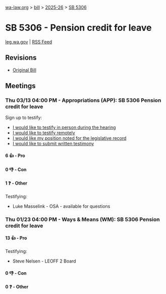[wa-law.org](/) > [bill](/bill/) > [2025-26](/bill/2025-26/) > [SB 5306](/bill/2025-26/sb/5306/)

# SB 5306 - Pension credit for leave
[leg.wa.gov](https://app.leg.wa.gov/billsummary?BillNumber=5306&Year=2025&Initiative=false) | [RSS Feed](./rss.xml)

## Revisions
* [Original Bill](1/)

## Meetings
### Thu 03/13 04:00 PM - Appropriations (APP): SB 5306 Pension credit for leave
Sign up to testify:
* [I would like to testify in person during the hearing](https://app.leg.wa.gov/csi/Testifier/Add?chamber=House&mId=32987&aId=165476&caId=26357&tId=1)
* [I would like to testify remotely](https://app.leg.wa.gov/csi/Testifier/Add?chamber=House&mId=32987&aId=165476&caId=26357&tId=2)
* [I would like my position noted for the legislative record](https://app.leg.wa.gov/csi/Testifier/Add?chamber=House&mId=32987&aId=165476&caId=26357&tId=3)
* [I would like to submit written testimony](https://app.leg.wa.gov/csi/Testifier/Add?chamber=House&mId=32987&aId=165476&caId=26357&tId=4)

#### 6 👍 - Pro

#### 0 👎 - Con

#### 1 ❓ - Other
Testifying:
* Luke Masselink - OSA - available for questions

### Thu 01/23 04:00 PM - Ways & Means (WM): SB 5306 Pension credit for leave
#### 13 👍 - Pro
Testifying:
* Steve Nelsen - LEOFF 2 Board

#### 0 👎 - Con

#### 0 ❓ - Other
